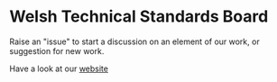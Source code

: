 # Welsh Technical Standards Board

Raise an "issue" to start a discussion on an element of our work, or suggestion for new work.

Have a look at our [website](https://standards.cymru)

